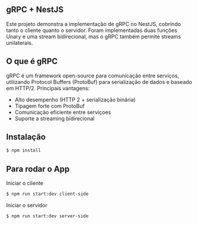 ## gRPC + NestJS
Este projeto demonstra a implementação de gRPC no NestJS, cobrindo tanto o cliente quanto o servidor.
Foram implementadas duas funções Unary e uma stream bidirecional, mas o gRPC também permite streams unilaterais.

## O que é gRPC
gRPC é um framework open-source para comunicação entre serviços, utilizando Protocol Buffers (ProtoBuf) para serialização de dados e baseado em HTTP/2.
Principais vantagens:
- Alto desempenho (HTTP 2 + serialização binária)
- Tipagem forte com ProtoBuf
- Comunicação eficiente entre serviçoes
- Suporte a streaming bidirecional

## Instalação
```bash
$ npm install
```

## Para rodar o App

Iniciar o cliente
```bash
$ npm run start:dev client-side
```

Iniciar o servidor
```bash
$ npm run start:dev server-side
```
